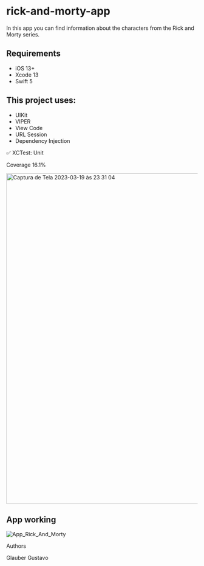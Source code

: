 # rick-and-morty-app
In this app you can find information about the characters from the Rick and Morty series.

## Requirements
- iOS 13+
- Xcode 13
- Swift 5

## This project uses:
- UIKit
- VIPER
- View Code
- URL Session
- Dependency Injection

✅ XCTest: Unit

Coverage 16.1%

<img width="870" alt="Captura de Tela 2023-03-19 às 23 31 04" src="https://user-images.githubusercontent.com/90629963/226233729-12e9b6f9-5321-43dd-978d-1982f8f4a9d9.png">

## App working

![App_Rick_And_Morty](https://user-images.githubusercontent.com/90629963/226081803-7ff048ca-57e5-4b14-8001-771f5591271c.gif)

Authors

Glauber Gustavo

